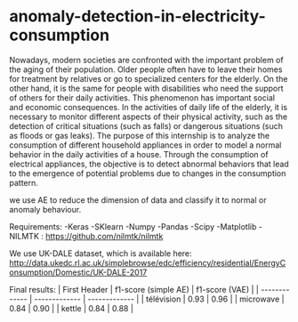 # anomaly-detection-in-electricity-consumption

Nowadays, modern societies are confronted with the important problem of the aging of their population.
Older people often have to leave their homes for treatment by relatives or go to specialized centers for the elderly.
On the other hand, it is the same for people with disabilities who need the support of others for their daily activities.
This phenomenon has important social and economic consequences. In the activities of daily life of the elderly,
it is necessary to monitor different aspects of their physical activity, such as the detection of critical situations
(such as falls) or dangerous situations (such as floods or gas leaks). The purpose of this internship is to analyze the
consumption of different household appliances in order to model a normal behavior in the daily activities of a house.
Through the consumption of electrical appliances, the objective is to detect abnormal behaviors that lead to the emergence
of potential problems due to changes in the consumption pattern.

we use AE to reduce the dimension of data and classify it to normal or anomaly behaviour.


Requirements:
  -Keras
  -SKlearn
  -Numpy
  -Pandas
  -Scipy
  -Matplotlib
  -NILMTK : https://github.com/nilmtk/nilmtk



We use UK-DALE dataset, which is available here:
http://data.ukedc.rl.ac.uk/simplebrowse/edc/efficiency/residential/EnergyConsumption/Domestic/UK-DALE-2017


Final results:
| First Header  | f1-score (simple AE) | f1-score (VAE) |
| ------------- | ------------- | ------------- |
| télévision  | 0.93  | 0.96 |
| microwave  | 0.84  | 0.90 |
| kettle  | 0.84  | 0.88 |

